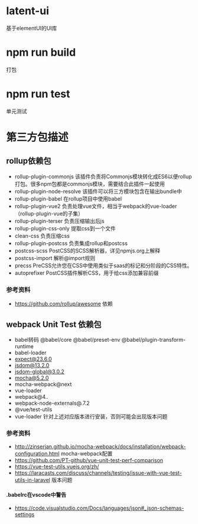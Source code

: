 # latent-ui
基于elementUI的UI库

# npm run build
打包
# npm run test
单元测试

# 第三方包描述
## rollup依赖包
* rollup-plugin-commonjs 该插件负责将Commonjs模块转化成ES6以便rollup打包。很多npm包都是commonjs模块，需要结合此插件一起使用
* rollup-plugin-node-resolve 该插件可以将三方模块包含在输出bundle中
* rollup-plugin-babel 在rollup项目中使用babel
* rollup-plugin-vue2 负责处理vue文件，相当于webpack的vue-loader（rollup-plugin-vue的子集）
* rollup-plugin-terser 负责压缩输出后js
* rollup-plugin-css-only 提取css到一个文件
* clean-css 负责压缩css
* rollup-plugin-postcss 负责集成rollup和postcss
* postcss-scss PostCSS的SCSS解析器，详见npmjs.org上解释
* postcss-import 解析@import规则
* precss PreCSS允许您在CSS中使用类似于saas的标记和分阶段的CSS特性。
* autoprefixer PostCSS插件解析CSS，用于给css添加兼容前缀

### 参考资料
* https://github.com/rollup/awesome 依赖

## webpack Unit Test 依赖包
* babel转码 @babel/core @babel/preset-env @babel/plugin-transform-runtime
* babel-loader
* expect@23.6.0
* jsdom@13.2.0
* jsdom-global@3.0.2
* mocha@5.2.0
* mocha-webpack@next
* vue-loader
* webpack@4.*.*
* webpack-node-externals@.7.2
* @vue/test-utils
* vue-loader
针对上述对应版本进行安装，否则可能会出现版本问题
### 参考资料
* http://zinserjan.github.io/mocha-webpack/docs/installation/webpack-configuration.html mocha-webpack配置
* https://github.com/PT-github/vue-unit-test-perf-comparison
* https://vue-test-utils.vuejs.org/zh/
* https://laracasts.com/discuss/channels/testing/issue-with-vue-test-utils-in-laravel 版本问题

#### .babelrc在vscode中警告
* https://code.visualstudio.com/Docs/languages/json#_json-schemas-settings